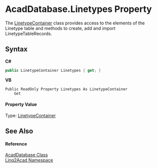 # AcadDatabase.Linetypes Property 
 

The <a href="T_Linq2Acad_LinetypeContainer.md">LinetypeContainer</a> class provides access to the elements of the Linetype table and methods to create, add and import LinetypeTableRecords.

## Syntax

**C#**<br />
``` C#
public LinetypeContainer Linetypes { get; }
```

**VB**<br />
``` VB
Public ReadOnly Property Linetypes As LinetypeContainer
	Get
```


#### Property Value
Type: <a href="T_Linq2Acad_LinetypeContainer.md">LinetypeContainer</a>

## See Also


#### Reference
<a href="T_Linq2Acad_AcadDatabase.md">AcadDatabase Class</a><br /><a href="N_Linq2Acad.md">Linq2Acad Namespace</a><br />

